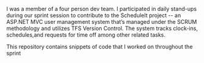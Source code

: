 I was a member of a four person dev team. I participated in daily stand-ups during our sprint session to contribute to the ScheduleIt project -- an ASP.NET MVC user management system that’s managed under the SCRUM methodology and utilizes TFS Version Control. The system tracks clock-ins, schedules,and requests for time off among other related tasks. 

This repository contains snippets of code that I worked on throughout the sprint
